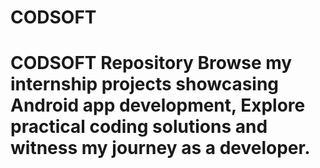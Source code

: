 # CODSOFT
# CODSOFT Repository  Browse my internship projects showcasing Android app development, Explore practical coding solutions and witness my journey as a developer.  
